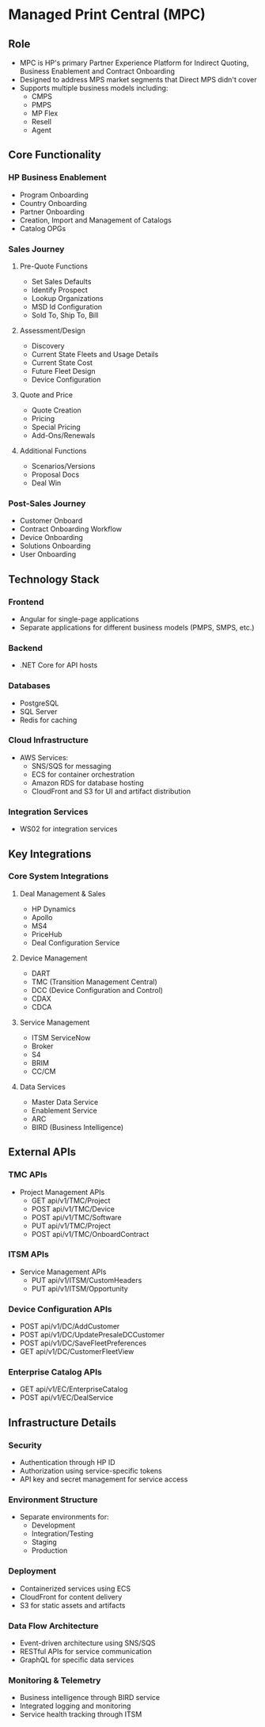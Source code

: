 # Managed Print Central (MPC)

## Role
- MPC is HP's primary Partner Experience Platform for Indirect Quoting, Business Enablement and Contract Onboarding
- Designed to address MPS market segments that Direct MPS didn't cover
- Supports multiple business models including:
  - CMPS
  - PMPS
  - MP Flex
  - Resell
  - Agent

## Core Functionality

### HP Business Enablement
- Program Onboarding
- Country Onboarding
- Partner Onboarding
- Creation, Import and Management of Catalogs
- Catalog OPGs

### Sales Journey
1. Pre-Quote Functions
   - Set Sales Defaults
   - Identify Prospect
   - Lookup Organizations
   - MSD Id Configuration
   - Sold To, Ship To, Bill

2. Assessment/Design
   - Discovery
   - Current State Fleets and Usage Details
   - Current State Cost
   - Future Fleet Design
   - Device Configuration

3. Quote and Price
   - Quote Creation
   - Pricing
   - Special Pricing
   - Add-Ons/Renewals

4. Additional Functions
   - Scenarios/Versions
   - Proposal Docs
   - Deal Win

### Post-Sales Journey
- Customer Onboard
- Contract Onboarding Workflow
- Device Onboarding
- Solutions Onboarding
- User Onboarding

## Technology Stack

### Frontend
- Angular for single-page applications
- Separate applications for different business models (PMPS, SMPS, etc.)

### Backend
- .NET Core for API hosts

### Databases
- PostgreSQL
- SQL Server
- Redis for caching

### Cloud Infrastructure
- AWS Services:
  - SNS/SQS for messaging
  - ECS for container orchestration
  - Amazon RDS for database hosting
  - CloudFront and S3 for UI and artifact distribution

### Integration Services
- WS02 for integration services

## Key Integrations

### Core System Integrations
1. Deal Management & Sales
   - HP Dynamics
   - Apollo
   - MS4
   - PriceHub
   - Deal Configuration Service

2. Device Management
   - DART
   - TMC (Transition Management Central)
   - DCC (Device Configuration and Control)
   - CDAX
   - CDCA

3. Service Management
   - ITSM ServiceNow
   - Broker
   - S4
   - BRIM
   - CC/CM

4. Data Services
   - Master Data Service
   - Enablement Service
   - ARC
   - BIRD (Business Intelligence)

## External APIs

### TMC APIs
- Project Management APIs
  - GET api/v1/TMC/Project
  - POST api/v1/TMC/Device
  - POST api/v1/TMC/Software
  - PUT api/v1/TMC/Project
  - POST api/v1/TMC/OnboardContract

### ITSM APIs
- Service Management APIs
  - PUT api/v1/ITSM/CustomHeaders
  - PUT api/v1/ITSM/Opportunity

### Device Configuration APIs
- POST api/v1/DC/AddCustomer
- POST api/v1/DC/UpdatePresaleDCCustomer
- POST api/v1/DC/SaveFleetPreferences
- GET api/v1/DC/CustomerFleetView

### Enterprise Catalog APIs
- GET api/v1/EC/EnterpriseCatalog
- POST api/v1/EC/DealService

## Infrastructure Details

### Security
- Authentication through HP ID
- Authorization using service-specific tokens
- API key and secret management for service access

### Environment Structure
- Separate environments for:
  - Development
  - Integration/Testing
  - Staging
  - Production

### Deployment
- Containerized services using ECS
- CloudFront for content delivery
- S3 for static assets and artifacts

### Data Flow Architecture
- Event-driven architecture using SNS/SQS
- RESTful APIs for service communication
- GraphQL for specific data services

### Monitoring & Telemetry
- Business intelligence through BIRD service
- Integrated logging and monitoring
- Service health tracking through ITSM